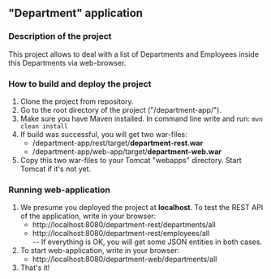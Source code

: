 ## "Department" application

### Description of the project
This project allows to deal with a list of Departments and Employees inside this Departments via web-browser. 

### How to build and deploy the project
1. Clone the project from repository.
2. Go to the root directory of the project ("/department-app/").
3. Make sure you have Maven installed. In command line write and run: `mvn clean install`
4. If build was successful, you will get two war-files:
   * /department-app/rest/target/**department-rest.war**
   * /department-app/web-app/target/**department-web.war**
5. Copy this two war-files to your Tomcat "webapps" directory. Start Tomcat if it's not yet.

### Running web-application
1. We presume you deployed the project at **localhost**. To test the REST API of the application, write in your browser:
   * http://localhost:8080/department-rest/departments/all
   * http://localhost:8080/department-rest/employees/all
<br>-- If everything is OK, you will get some JSON entities in both cases.
2. To start web-application, write in your browser:
   * http://localhost:8080/department-web/departments/all
3. That's it!